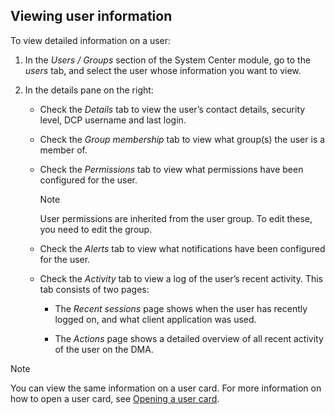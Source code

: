 ## Viewing user information

To view detailed information on a user:

1. In the *Users / Groups* section of the System Center module, go to the *users* tab, and select the user whose information you want to view.

2. In the details pane on the right:

    - Check the *Details* tab to view the user’s contact details, security level, DCP username and last login.

    - Check the *Group membership* tab to view what group(s) the user is a member of.

    - Check the *Permissions* tab to view what permissions have been configured for the user.

        > [!NOTE]
        > User permissions are inherited from the user group. To edit these, you need to edit the group.

    - Check the *Alerts* tab to view what notifications have been configured for the user.

    - Check the *Activity* tab to view a log of the user’s recent activity. This tab consists of two pages:

        - The *Recent sessions* page shows when the user has recently logged on, and what client application was used.

        - The *Actions* page shows a detailed overview of all recent activity of the user on the DMA.

> [!NOTE]
> You can view the same information on a user card. For more information on how to open a user card, see [Opening a user card](Opening_a_user_card.md).
>
